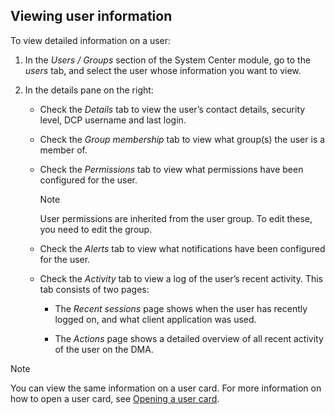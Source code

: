 ## Viewing user information

To view detailed information on a user:

1. In the *Users / Groups* section of the System Center module, go to the *users* tab, and select the user whose information you want to view.

2. In the details pane on the right:

    - Check the *Details* tab to view the user’s contact details, security level, DCP username and last login.

    - Check the *Group membership* tab to view what group(s) the user is a member of.

    - Check the *Permissions* tab to view what permissions have been configured for the user.

        > [!NOTE]
        > User permissions are inherited from the user group. To edit these, you need to edit the group.

    - Check the *Alerts* tab to view what notifications have been configured for the user.

    - Check the *Activity* tab to view a log of the user’s recent activity. This tab consists of two pages:

        - The *Recent sessions* page shows when the user has recently logged on, and what client application was used.

        - The *Actions* page shows a detailed overview of all recent activity of the user on the DMA.

> [!NOTE]
> You can view the same information on a user card. For more information on how to open a user card, see [Opening a user card](Opening_a_user_card.md).
>
